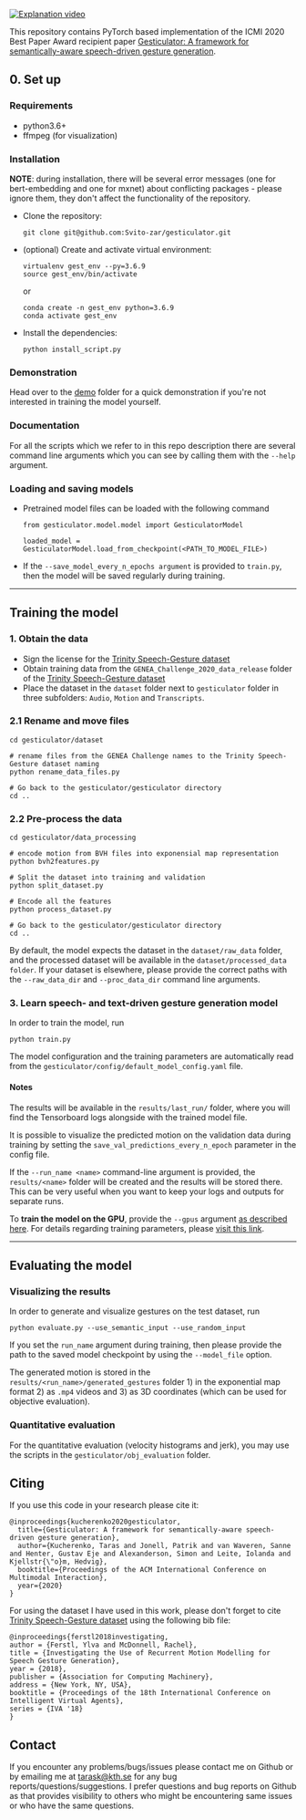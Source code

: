 [![Explanation video](https://Svito-zar.github.io/assets/gesticulator.png)](https://youtu.be/VQ8he6jjW08)

This repository contains PyTorch based implementation of the ICMI 2020 Best Paper Award recipient paper [Gesticulator: A framework for semantically-aware speech-driven gesture generation](https://svito-zar.github.io/gesticulator/).

## 0. Set up

### Requirements
- python3.6+
- ffmpeg (for visualization)

### Installation
**NOTE**: during installation, there will be several error messages (one for bert-embedding and one for mxnet) about conflicting packages - please ignore them, they don't affect the functionality of the repository.

- Clone the repository:
  ```
  git clone git@github.com:Svito-zar/gesticulator.git
  ```
- (optional) Create and activate virtual environment:
  ```
  virtualenv gest_env --py=3.6.9
  source gest_env/bin/activate
  ```
  or 
  ```
  conda create -n gest_env python=3.6.9
  conda activate gest_env
  ```
  
- Install the dependencies:
  ```
  python install_script.py
  ```

### Demonstration
Head over to the [demo](https://github.com/Svito-zar/gesticulator/tree/master/demo) folder for a quick demonstration if you're not interested in training the model yourself.

### Documentation
For all the scripts which we refer to in this repo description there are several command line arguments which you can see by calling them with the `--help` argument.

### Loading and saving models
- Pretrained model files can be loaded with the following command
  ```
  from gesticulator.model.model import GesticulatorModel
  
  loaded_model = GesticulatorModel.load_from_checkpoint(<PATH_TO_MODEL_FILE>)
  ```
- If the `--save_model_every_n_epochs argument` is provided to `train.py`, then the model will be saved regularly during training. 

___
## Training the model
### 1. Obtain the data
- Sign the license for the [Trinity Speech-Gesture dataset](https://trinityspeechgesture.scss.tcd.ie/)
- Obtain training data from the `GENEA_Challenge_2020_data_release` folder of the [Trinity Speech-Gesture dataset](https://trinityspeechgesture.scss.tcd.ie/) 
- Place the dataset in the `dataset` folder next to `gesticulator` folder in three subfolders: `Audio`, `Motion` and `Transcripts`.

### 2.1 Rename and move files
```
cd gesticulator/dataset

# rename files from the GENEA Challenge names to the Trinity Speech-Gesture dataset naming
python rename_data_files.py

# Go back to the gesticulator/gesticulator directory
cd ..
```

### 2.2 Pre-process the data
```
cd gesticulator/data_processing

# encode motion from BVH files into exponensial map representation
python bvh2features.py

# Split the dataset into training and validation
python split_dataset.py

# Encode all the features
python process_dataset.py

# Go back to the gesticulator/gesticulator directory
cd ..
```

By default, the model expects the dataset in the `dataset/raw_data` folder, and the processed dataset will be available in the `dataset/processed_data folder`. If your dataset is elsewhere, please provide the correct paths with the `--raw_data_dir` and `--proc_data_dir` command line arguments.

### 3. Learn speech- and text-driven gesture generation model
In order to train the model, run
```
python train.py 
```
The model configuration and the training parameters are automatically read from the `gesticulator/config/default_model_config.yaml` file. 

#### Notes

The results will be available in the `results/last_run/` folder, where you will find the Tensorboard logs alongside with the trained model file. 

It is possible to visualize the predicted motion on the validation data during training by setting the `save_val_predictions_every_n_epoch` parameter in the config file.

If the `--run_name <name>` command-line argument is provided, the `results/<name>` folder will be created and the results will be stored there. This can be very useful when you want to keep your logs and outputs for separate runs.

To **train the model on the GPU**, provide the `--gpus` argument [as described here](https://pytorch-lightning.readthedocs.io/en/0.8.4/trainer.html#gpus). For details regarding training parameters, please [visit this link](https://pytorch-lightning.readthedocs.io/en/0.8.4/trainer.html).
___
## Evaluating the model
### Visualizing the results
In order to generate and visualize gestures on the test dataset, run

```
python evaluate.py --use_semantic_input --use_random_input
```

If you set the `run_name` argument during training, then please provide the path to the saved model checkpoint by using the `--model_file` option.

The generated motion is stored in the `results/<run_name>/generated_gestures` folder 1) in the exponential map format 2) as `.mp4` videos and 3) as 3D coordinates (which can be used for objective evaluation).

### Quantitative evaluation

For the quantitative evaluation (velocity histograms and jerk), you may use the scripts in the `gesticulator/obj_evaluation` folder.

## Citing

If you use this code in your research please cite it:
```
@inproceedings{kucherenko2020gesticulator,
  title={Gesticulator: A framework for semantically-aware speech-driven gesture generation},
  author={Kucherenko, Taras and Jonell, Patrik and van Waveren, Sanne and Henter, Gustav Eje and Alexanderson, Simon and Leite, Iolanda and Kjellstr{\"o}m, Hedvig},
  booktitle={Proceedings of the ACM International Conference on Multimodal Interaction},
  year={2020}
}
```

For using the dataset I have used in this work, please don't forget to cite [Trinity Speech-Gesture dataset](https://trinityspeechgesture.scss.tcd.ie/) using the following bib file:
```
@inproceedings{ferstl2018investigating,
author = {Ferstl, Ylva and McDonnell, Rachel},
title = {Investigating the Use of Recurrent Motion Modelling for Speech Gesture Generation},
year = {2018},
publisher = {Association for Computing Machinery},
address = {New York, NY, USA},
booktitle = {Proceedings of the 18th International Conference on Intelligent Virtual Agents},
series = {IVA '18}
}
```


## Contact
If you encounter any problems/bugs/issues please contact me on Github or by emailing me at tarask@kth.se for any bug reports/questions/suggestions. I prefer questions and bug reports on Github as that provides visibility to others who might be encountering same issues or who have the same questions.
